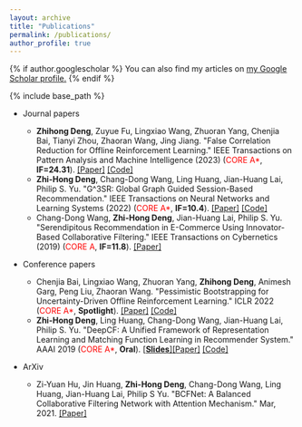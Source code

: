 ```yaml
---
layout: archive
title: "Publications"
permalink: /publications/
author_profile: true
---
```


{% if author.googlescholar %}
  You can also find my articles on <u><a href="{{author.googlescholar}}">my Google Scholar profile</a>.</u>
{% endif %}

{% include base_path %}
* Journal papers
  * **Zhihong Deng**, Zuyue Fu, Lingxiao Wang, Zhuoran Yang, Chenjia Bai, Tianyi Zhou, Zhaoran Wang, Jing Jiang. "False Correlation Reduction for Offline Reinforcement Learning." IEEE Transactions on Pattern Analysis and Machine Intelligence (2023) (<font color='red'>CORE A*</font>, **IF=24.31**). [[Paper]](http://familyld.github.io/files/23TPAMI_SCORE.pdf) [[Code]](https://github.com/familyld/SCORE)
  *  **Zhi-Hong Deng**, Chang-Dong Wang, Ling Huang, Jian-Huang Lai, Philip S. Yu. "G^3SR: Global Graph Guided Session-Based Recommendation." IEEE Transactions on Neural Networks and Learning Systems (2022) (<font color='red'>CORE A*</font>, **IF=10.4**). [[Paper]](http://familyld.github.io/files/22TNNLS_G3SR.pdf) [[Code]](https://github.com/familyld/G3SR)
  *  Chang-Dong Wang, **Zhi-Hong Deng**, Jian-Huang Lai, Philip S. Yu. "Serendipitous Recommendation in E-Commerce Using Innovator-Based Collaborative Filtering." IEEE Transactions on Cybernetics (2019) (<font color='red'>CORE A</font>, **IF=11.8**). [[Paper]](https://familyld.github.io/files/19TCYB_INVBCF.pdf) 

* Conference papers
  * Chenjia Bai, Lingxiao Wang, Zhuoran Yang, **Zhihong Deng**, Animesh Garg, Peng Liu, Zhaoran Wang. "Pessimistic Bootstrapping for Uncertainty-Driven Offline Reinforcement Learning." ICLR 2022 (<font color='red'>CORE A*</font>, **Spotlight**). [[Paper]](https://familyld.github.io/files/22ICLR_PBRL.pdf) [[Code]](https://github.com/Baichenjia/PBRL)
  * **Zhi-Hong Deng**, Ling Huang, Chang-Dong Wang, Jian-Huang Lai, Philip S. Yu. "DeepCF: A Unified Framework of Representation Learning and Matching Function Learning in Recommender System." AAAI 2019 (<font color='red'>CORE A*</font>, **Oral**). [[**Slides**]](https://familyld.github.io/files/AAAI2019-DeepCF.pdf)[[Paper]](https://familyld.github.io/files/19AAAI_DeepCF.pdf) [[Code]](https://github.com/familyld/DeepCF)

* ArXiv
  * Zi-Yuan Hu, Jin Huang, **Zhi-Hong Deng**, Chang-Dong Wang, Ling Huang, Jian-Huang Lai, Philip S Yu. "BCFNet: A Balanced Collaborative Filtering Network with Attention Mechanism." Mar, 2021. [[Paper]](https://arxiv.org/pdf/2103.06105.pdf)